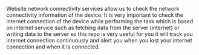 
Website network connectivity services allow us to check the network connectivity information of the device. It is very important to check the internet connection of the device while performing the task which is based on internet service such as fetching data from the server (internet) or writing data to the server so this repo is very useful for you it will track you internet connection continuously and alert you when you lost your internet connection and when it is connected.
